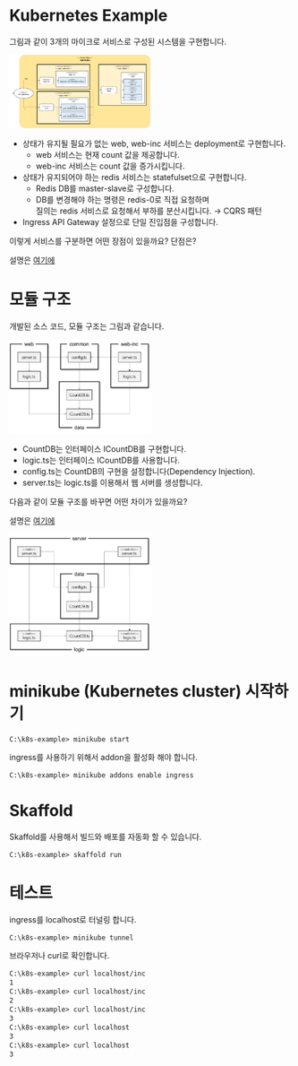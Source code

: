 # Kubernetes Example
그림과 같이 3개의 마이크로 서비스로 구성된 시스템을 구현합니다.<p>
<img src="https://github.com/bosornd/k8s-example/raw/main/images/deployment.png" width=50% />
* 상태가 유지될 필요가 없는 web, web-inc 서비스는 deployment로 구현합니다.
  - web 서비스는 현재 count 값을 제공합니다.
  - web-inc 서비스는 count 값을 증가시킵니다.
* 상태가 유지되어야 하는 redis 서비스는 statefulset으로 구현합니다.
  - Redis DB를 master-slave로 구성합니다.
  - DB를 변경해야 하는 명령은 redis-0로 직접 요청하며<br>
  질의는 redis 서비스로 요청해서 부하를 분산시킵니다. &rarr; CQRS 패턴 
* Ingress API Gateway 설정으로 단일 진입점을 구성합니다.

이렇게 서비스를 구분하면 어떤 장점이 있을까요? 단점은?<p>
설명은 [여기에](https://k8s.bosornd.com/kubernetes/kubernetes-and-beyond/)

# 모듈 구조
개발된 소스 코드, 모듈 구조는 그림과 같습니다.<p>
<img src="https://github.com/bosornd/k8s-example/raw/main/images/module.png" width=50% />
* CountDB는 인터페이스 ICountDB를 구현합니다.
* logic.ts는 인터페이스 ICountDB를 사용합니다.
* config.ts는 CountDB의 구현을 설정합니다(Dependency Injection).
* server.ts는 logic.ts를 이용해서 웹 서버를 생성합니다.

다음과 같이 모듈 구조를 바꾸면 어떤 차이가 있을까요?<p>
설명은 [여기에](https://k8s.bosornd.com/kubernetes/kubernetes-and-beyond/)<p>
<img src="https://github.com/bosornd/k8s-example/raw/main/images/module2.png" width=50% />

# minikube (Kubernetes cluster) 시작하기
```
C:\k8s-example> minikube start
```

ingress를 사용하기 위해서 addon을 활성화 해야 합니다.
```
C:\k8s-example> minikube addons enable ingress
```

# Skaffold
Skaffold를 사용해서 빌드와 배포를 자동화 할 수 있습니다.
```
C:\k8s-example> skaffold run
```

# 테스트
ingress를 localhost로 터널링 합니다.
```
C:\k8s-example> minikube tunnel
```

브라우저나 curl로 확인합니다.
```
C:\k8s-example> curl localhost/inc
1
C:\k8s-example> curl localhost/inc
2
C:\k8s-example> curl localhost/inc
3
C:\k8s-example> curl localhost
3
C:\k8s-example> curl localhost
3
```
